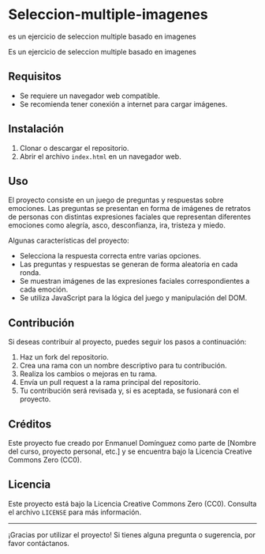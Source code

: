 # Seleccion-multiple-imagenes
es un ejercicio de seleccion multiple basado en imagenes

Es un ejercicio de seleccion multiple basado en imagenes

## Requisitos

- Se requiere un navegador web compatible.
- Se recomienda tener conexión a internet para cargar imágenes.

## Instalación

1. Clonar o descargar el repositorio.
2. Abrir el archivo `index.html` en un navegador web.

## Uso

El proyecto consiste en un juego de preguntas y respuestas sobre emociones. Las preguntas se presentan en forma de imágenes de retratos de personas con distintas expresiones faciales que representan diferentes emociones como alegría, asco, desconfianza, ira, tristeza y miedo.

Algunas características del proyecto:

- Selecciona la respuesta correcta entre varias opciones.
- Las preguntas y respuestas se generan de forma aleatoria en cada ronda.
- Se muestran imágenes de las expresiones faciales correspondientes a cada emoción.
- Se utiliza JavaScript para la lógica del juego y manipulación del DOM.

## Contribución

Si deseas contribuir al proyecto, puedes seguir los pasos a continuación:

1. Haz un fork del repositorio.
2. Crea una rama con un nombre descriptivo para tu contribución.
3. Realiza los cambios o mejoras en tu rama.
4. Envía un pull request a la rama principal del repositorio.
5. Tu contribución será revisada y, si es aceptada, se fusionará con el proyecto.

## Créditos

Este proyecto fue creado por Enmanuel Domínguez como parte de [Nombre del curso, proyecto personal, etc.] y se encuentra bajo la Licencia Creative Commons Zero (CC0).

## Licencia

Este proyecto está bajo la Licencia Creative Commons Zero (CC0). Consulta el archivo `LICENSE` para más información.

---

¡Gracias por utilizar el proyecto! Si tienes alguna pregunta o sugerencia, por favor contáctanos.
